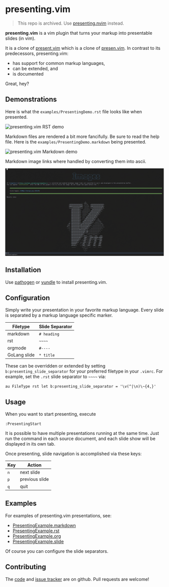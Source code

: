 # presenting.vim

> This repo is archived.
> Use [presenting.nvim](https://github.com/sotte/presenting.nvim) instead.


**presenting.vim** is a vim plugin that turns your markup into presentable
slides (in vim).

It is a clone of [present.vim][1] which is a clone of [presen.vim][2]. In
contrast to its predecessors, presenting.vim:

  [1]: https://github.com/pct/present.vim
  [2]: https://github.com/sorah/presen.vim

  * has support for common markup languages,
  * can be extended, and
  * is documented

Great, hey?

## Demonstrations
Here is what the `examples/PresentingDemo.rst` file looks like when presented.

![presenting.vim RST demo](examples/demo.gif)

Markdown files are rendered a bit more fancifully. Be sure to read the help file. Here is the `examples/PresentingDemo.markdown` being presented.

![presenting.vim Markdown demo](examples/FancyMarkdown.gif)

Markdown image links where handled by converting them into ascii.

![image2ascii markdown example](examples/image2ascii_demo.png)

## Installation

Use [pathogen][3] or [vundle][4] to install presenting.vim.

  [3]: https://github.com/tpope/vim-pathogen
  [4]: https://github.com/gmarik/vundle

## Configuration

Simply write your presentation in your favorite markup language. Every slide
is separated by a markup language specific marker.

|   Filetype   | Slide Separator |
| ------------ | --------------- |
| markdown     | `# heading`     |
| rst          | `~~~~`          |
| orgmode      | `#----`         |
| GoLang slide | `* title`       |


These can be overridden or extended by setting `b:presenting_slide_separator`
for your preferred filetype in your `.vimrc`. For example, set the `.rst` slide
separator to `~~~~` via:

```viml
au FileType rst let b:presenting_slide_separator = '\v(^|\n)\~{4,}'
```

## Usage

When you want to start presenting, execute
```
:PresentingStart
```

It is possible to have multiple presentations running at the same time. Just
run the command in each source document, and each slide show will be
displayed in its own tab.

Once presenting, slide navigation is accomplished via these keys:

| Key | Action         |
| --- | -------------- |
| `n` | next slide     |
| `p` | previous slide |
| `q` | quit           |

## Examples

For examples of presenting.vim presentations, see:

  * [PresentingExample.markdown](https://github.com/sotte/presenting.vim/blob/master/examples/PresentingDemo.markdown)
  * [PresentingExample.rst](https://github.com/sotte/presenting.vim/blob/master/examples/PresentingDemo.rst)
  * [PresentingExample.org](https://github.com/sotte/presenting.vim/blob/master/examples/PresentingDemo.org)
  * [PresentingExample.slide](https://github.com/sotte/presenting.vim/blob/master/examples/PresentingDemo.slide)

Of course you can configure the slide separators.

## Contributing

The [code][5] and [issue tracker][6] are on github. Pull requests are welcome!

  [5]: https://github.com/sotte/presenting.vim
  [6]: https://github.com/sotte/presenting.vim/issues
